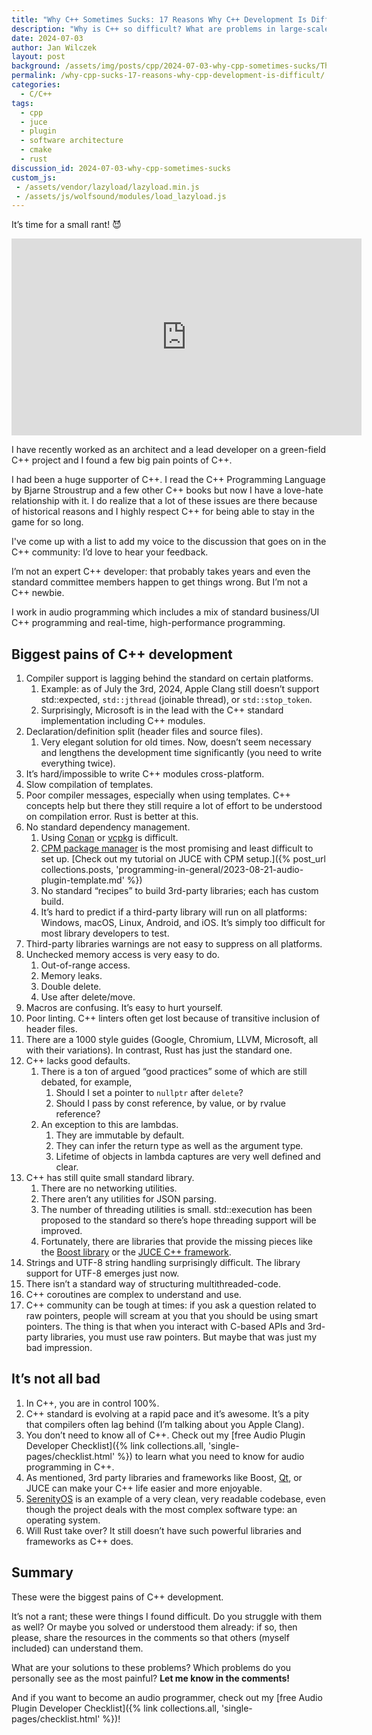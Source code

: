 ```yaml
---
title: "Why C++ Sometimes Sucks: 17 Reasons Why C++ Development Is Difficult"
description: "Why is C++ so difficult? What are problems in large-scale C++ development? Learn all the reasons from this post!"
date: 2024-07-03
author: Jan Wilczek
layout: post
background: /assets/img/posts/cpp/2024-07-03-why-cpp-sometimes-sucks/Thumbnail.webp
permalink: /why-cpp-sucks-17-reasons-why-cpp-development-is-difficult/
categories:
  - C/C++
tags:
  - cpp
  - juce
  - plugin
  - software architecture
  - cmake
  - rust
discussion_id: 2024-07-03-why-cpp-sometimes-sucks
custom_js:
 - /assets/vendor/lazyload/lazyload.min.js
 - /assets/js/wolfsound/modules/load_lazyload.js
---
```

It’s time for a small rant! 😈

<iframe width="560" height="315" src="https://www.youtube.com/embed/y37NzWaqpbI?si=AbRoLq-tuZNQuyLL" title="YouTube video player" frameborder="0" allow="accelerometer; autoplay; clipboard-write; encrypted-media; gyroscope; picture-in-picture; web-share" referrerpolicy="strict-origin-when-cross-origin" allowfullscreen></iframe>

I have recently worked as an architect and a lead developer on a green-field C++ project and I found a few big pain points of C++.

I had been a huge supporter of C++. I read the C++ Programming Language by Bjarne Stroustrup and a few other C++ books but now I have a love-hate relationship with it. I do realize that a lot of these issues are there because of historical reasons and I highly respect C++ for being able to stay in the game for so long.

I've come up with a list to add my voice to the discussion that goes on in the C++ community: I’d love to hear your feedback.

I’m not an expert C++ developer: that probably takes years and even the standard committee members happen to get things wrong. But I’m not a C++ newbie.

I work in audio programming which includes a mix of standard business/UI C++ programming and real-time, high-performance programming.

## Biggest pains of C++ development

1. Compiler support is lagging behind the standard on certain platforms.
    1. Example: as of July the 3rd, 2024, Apple Clang still doesn’t support std::expected, `std::jthread` (joinable thread), or `std::stop_token`.
    2. Surprisingly, Microsoft is in the lead with the C++ standard implementation including C++ modules.
2. Declaration/definition split (header files and source files).
    1. Very elegant solution for old times. Now, doesn’t seem necessary and lengthens the development time significantly (you need to write everything twice).
3. It’s hard/impossible to write C++ modules cross-platform.
4. Slow compilation of templates.
5. Poor compiler messages, especially when using templates. C++ concepts help but there they still require a lot of effort to be understood on compilation error. Rust is better at this.
6. No standard dependency management.
    1. Using [Conan](https://conan.io/) or [vcpkg](https://vcpkg.io/en/) is difficult.
    2. [CPM package manager](https://github.com/cpm-cmake/CPM.cmake) is the most promising and least difficult to set up. [Check out my tutorial on JUCE with CPM setup.]({% post_url collections.posts, 'programming-in-general/2023-08-21-audio-plugin-template.md' %})
    3. No standard “recipes” to build 3rd-party libraries; each has custom build.
    4. It’s hard to predict if a third-party library will run on all platforms: Windows, macOS, Linux, Android, and iOS. It’s simply too difficult for most library developers to test.
7. Third-party libraries warnings are not easy to suppress on all platforms.
8. Unchecked memory access is very easy to do.
    1. Out-of-range access.
    2. Memory leaks.
    3. Double delete.
    4. Use after delete/move.
9. Macros are confusing. It’s easy to hurt yourself.
10. Poor linting. C++ linters often get lost because of transitive inclusion of header files.
11. There are a 1000 style guides (Google, Chromium, LLVM, Microsoft, all with their variations). In contrast, Rust has just the standard one.
12. C++ lacks good defaults.
    1. There is a ton of argued “good practices” some of which are still debated, for example,
        1. Should I set a pointer to `nullptr` after `delete`?
        2. Should I pass by const reference, by value, or by rvalue reference?
    2. An exception to this are lambdas.
        1. They are immutable by default.
        2. They can infer the return type as well as the argument type.
        3. Lifetime of objects in lambda captures are very well defined and clear.
13. C++ has still quite small standard library.
    1. There are no networking utilities.
    2. There aren’t any utilities for JSON parsing.
    3. The number of threading utilities is small. std::execution has been proposed to the standard so there’s hope threading support will be improved.
    4. Fortunately, there are libraries that provide the missing pieces like the [Boost library](https://www.boost.org/) or the [JUCE C++ framework](https://github.com/juce-framework/JUCE).
14. Strings and UTF-8 string handling surprisingly difficult. The library support for UTF-8 emerges just now.
15. There isn’t a standard way of structuring multithreaded-code.
16. C++ coroutines are complex to understand and use. 
17. C++ community can be tough at times: if you ask a question related to raw pointers, people will scream at you that you should be using smart pointers. The thing is that when you interact with C-based APIs and 3rd-party libraries, you must use raw pointers. But maybe that was just my bad impression.

## It’s not all bad

1. In C++, you are in control 100%.
2. C++ standard is evolving at a rapid pace and it’s awesome. It’s a pity that compilers often lag behind (I’m talking about you Apple Clang).
3. You don’t need to know all of C++. Check out my [free Audio Plugin Developer Checklist]({% link collections.all, 'single-pages/checklist.html' %}) to learn what you need to know for audio programming in C++.
4. As mentioned, 3rd party libraries and frameworks like Boost, [Qt](https://www.qt.io/), or JUCE can make your C++ life easier and more enjoyable.
6. [SerenityOS](https://github.com/SerenityOS/serenity) is an example of a very clean, very readable codebase, even though the project deals with the most complex software type: an operating system.
7. Will Rust take over? It still doesn’t have such powerful libraries and frameworks as C++ does.

## Summary

These were the biggest pains of C++ development.

It’s not a rant; these were things I found difficult. Do you struggle with them as well? Or maybe you solved or understood them already: if so, then please, share the resources in the comments so that others (myself included) can understand them.

What are your solutions to these problems? Which problems do you personally see as the most painful? **Let me know in the comments!**

And if you want to become an audio programmer, check out my [free Audio Plugin Developer Checklist]({% link collections.all, 'single-pages/checklist.html' %})!

